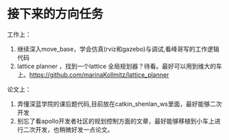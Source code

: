 # 接下来的方向任务

工作上：

1. 继续深入move_base，学会仿真(rviz和gazebo)与调试,看峰哥写的工作逻辑代码
2. lattice planner ，找到一个lattice 全局规划器？待看。最好可以用到维大的车上。https://github.com/marinaKollmitz/lattice_planner

论文上：

1. 弄懂深蓝学院的课后题代码,目前放在catkin_shenlan_ws里面，最好能够二次开发
2. 别忘了看apollo开发者社区的规划控制方面的文章，最好能够移植到小车上进行二次开发，也稍微好发一点论文。

